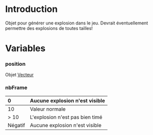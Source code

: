 # Introduction #
Objet pour générer une explosion dans le jeu. Devrait éventuellement permettre des explosions de toutes tailles!

# Variables #

### position ###

Objet [Vecteur](Vecteur.md)

### nbFrame ###

| 0 | Aucune explosion n'est visible |
|:--|:-------------------------------|
| 10 | Valeur normale                 |
| > 10 | L'explosion n'est pas bien timé |
| Négatif | Aucune explosion n'est visible |